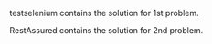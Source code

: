 testselenium contains the solution for 1st problem.

RestAssured contains the solution for 2nd problem.
